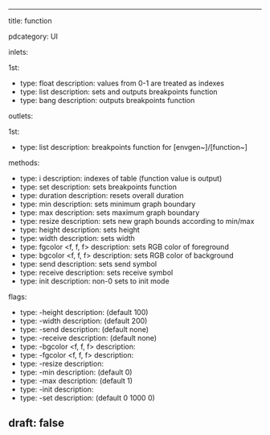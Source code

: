 --- 


title: function

pdcategory: UI

inlets:

  1st:
  - type: float
    description: values from 0-1 are treated as indexes
  - type: list
    description: sets and outputs breakpoints function
  - type: bang
    description: outputs breakpoints function

outlets:

  1st:
  - type: list
    description: breakpoints function for [envgen~]/[function~]



methods:
  - type: i <float>
    description: indexes of table (function value is output)
  - type: set <list>
    description: sets breakpoints function
  - type: duration <float>
    description: resets overall duration
  - type: min <float>
    description: sets minimum graph boundary
  - type: max <float>
    description: sets maximum graph boundary
  - type: resize <float>
    description: sets new graph bounds according to min/max
  - type: height <float>
    description: sets height
  - type: width <float>
    description: sets width
  - type: fgcolor <f, f, f>
    description: sets RGB color of foreground
  - type: bgcolor <f, f, f>
    description: sets RGB color of background
  - type: send <symbol>
    description: sets send symbol
  - type: receive <symbol>
    description: sets receive symbol
  - type: init <float>
    description: non-0 sets to init mode

flags:
  - type: -height <float>
    description: (default 100)
  - type: -width <float>
    description: (default 200)
  - type: -send <symbol>
    description: (default none)
  - type: -receive <symbol>
    description: (default none)
  - type: -bgcolor <f, f, f>
    description: 
  - type: -fgcolor <f, f, f>
    description: 
  - type: -resize <float>
    description: 
  - type: -min <float>
    description: (default 0)
  - type: -max <float>
    description: (default 1)
  - type: -init
    description: 
  - type: -set <list>
    description: (default 0 1000 0)

draft: false
---